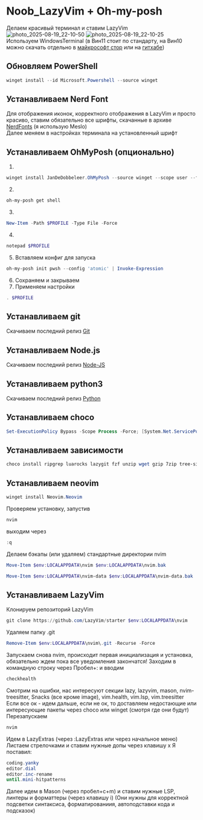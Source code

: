 # Noob_LazyVim + Oh-my-posh
Делаем красивый терминал и ставим LazyVim
![photo_2025-08-19_22-10-50](https://github.com/user-attachments/assets/6f7afcb2-78ef-4d92-b435-de22c97f3df0)
![photo_2025-08-19_22-10-25](https://github.com/user-attachments/assets/0983fe11-ff47-45ee-be11-281ef8bf46fe)
Используем WindowsTerminal (в Вин11 стоит по стандарту, на Вин10 можно скачать отдельно в [майкрософт стор](https://apps.microsoft.com/detail/9n0dx20hk701?hl=ru-RU&gl=RU) или на [гитхабе](https://github.com/microsoft/terminal))
## Обновляем PowerShell
```powershell
winget install --id Microsoft.Powershell --source winget
```
## Устанавливаем Nerd Font 
Для отображения иконок, корректного отображения в LazyVim и просто красиво, ставим обязательно все шрифты, скачанные в архиве [NerdFonts](https://www.nerdfonts.com/font-downloads) (я использую Meslo)  
Далее меняем в настройках терминала на установленный шрифт
## Устанавливаем OhMyPosh (опционально)
1)
```powershell
winget install JanDeDobbeleer.OhMyPosh --source winget --scope user --force
```
2)
```powershell
oh-my-posh get shell
```
3)
```powershell
New-Item -Path $PROFILE -Type File -Force
```
4)
```powershell
notepad $PROFILE
```
5) Вставляем конфиг для запуска
```powershell
oh-my-posh init pwsh --config 'atomic' | Invoke-Expression
```
6) Сохраняем и закрываем  
7) Применяем настройки
```powershell
. $PROFILE
```
## Устанавливаем git
Скачиваем последний релиз [Git](https://git-scm.com/downloads/win)
## Устанавливаем Node.js
Скачиваем последний релиз [Node-JS](https://nodejs.org/en/download)
## Устанавливаем python3
Скачиваем последний релиз [Python](https://www.python.org/downloads/)
## Устанавливаем choco
```powershell
Set-ExecutionPolicy Bypass -Scope Process -Force; [System.Net.ServicePointManager]::SecurityProtocol = [System.Net.ServicePointManager]::SecurityProtocol -bor 3072; iex ((New-Object System.Net.WebClient).DownloadString('https://community.chocolatey.org/install.ps1'))
```
## Устанавливаем зависимости
```powershell
choco install ripgrep luarocks lazygit fzf unzip wget gzip 7zip tree-sitter zig curl -Y
```
## Устанавливаем neovim
```powershell
winget install Neovim.Neovim
```
Проверяем установку, запустив
```powershell
nvim
```
выходим через
```powershell
:q
```
Делаем бэкапы (или удаляем) стандартные директории nvim
```powershell
Move-Item $env:LOCALAPPDATA\nvim $env:LOCALAPPDATA\nvim.bak
```
```powershell
Move-Item $env:LOCALAPPDATA\nvim-data $env:LOCALAPPDATA\nvim-data.bak
```
## Устанавливаем LazyVim
Клонируем репозиторий LazyVim
```powershell
git clone https://github.com/LazyVim/starter $env:LOCALAPPDATA\nvim
```
Удаляем папку .git

```powershell
Remove-Item $env:LOCALAPPDATA\nvim\.git -Recurse -Force
```
Запускаем снова nvim, происходит первая инициализация и установка, обязательно ждем пока все уведомления закончатся!
Заходим в командную строку через Пробел+: и вводим 
```powershell
checkhealth
```
Смотрим на ошибки, нас интересуют секции lazy, lazyvim, mason, nvim-treesitter, Snacks (все кроме image), vim.health, vim.lsp, vim.treesitter
Если все ок - идем дальше, если не ок, то доставляем недостающие или интересующие пакеты через choco или winget (смотря где они будут)
Перезапускаем 
```powershell
nvim
```
Идем в LazyExtras (через :LazyExtras или через начальное меню)
Листаем стрелочками и ставим нужные допы через клавишу x
Я поставил:
```powershell
coding.yanky
editor.dial
editor.inc-rename
until.mini-hitpatterns
```
Далее идем в Mason (через пробел+c+m)
и ставим нужные LSP, линтеры и форматтеры (через клавишу i) (Они нужны для корректной подсветки синтаксиса, форматированиия, автоподставки кода и подсказок)

